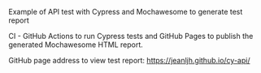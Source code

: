 Example of API test with Cypress and Mochawesome to generate test report

CI - GitHub Actions to run Cypress tests and GitHub Pages to publish the generated Mochawesome HTML report.

GitHub page address to view test report: https://jeanljh.github.io/cy-api/
